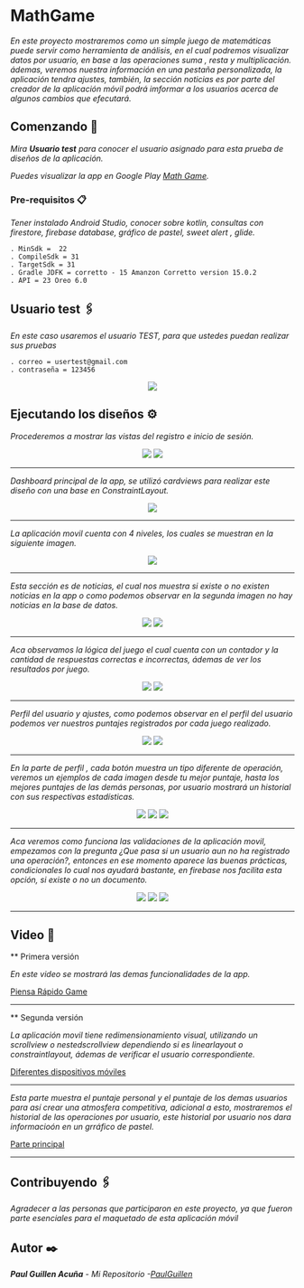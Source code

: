 # MathGame

_En este proyecto mostraremos como un simple juego de matemáticas puede servir como herramienta de análisis, en el cual podremos visualizar datos  por usuario, en base a las operaciones suma , resta y multiplicación. ádemas, veremos nuestra información en una pestaña personalizada, la aplicación tendra ajustes, también, la sección noticias es por parte del creador de la aplicación móvil podrá imformar a los usuarios acerca de algunos cambios que efecutará._

## Comenzando 🚀

_Mira **Usuario test** para conocer el usuario asignado para esta prueba de diseños de la aplicación._

_Puedes visualizar la app en Google Play [Math Game]()._


### Pre-requisitos 📋

_Tener instalado Android Studio, conocer sobre kotlin, consultas con firestore, firebase database, gráfico de pastel, sweet alert , glide._

```
. MinSdk =  22
. CompileSdk = 31
. TargetSdk = 31
. Gradle JDFK = corretto - 15 Amanzon Corretto version 15.0.2
. API = 23 Oreo 6.0
```

## Usuario test 🖇️

_En este caso usaremos el usuario TEST, para que ustedes puedan realizar sus pruebas_

```
. correo = usertest@gmail.com
. contraseña = 123456
```

<p align="center">
 <img src="https://user-images.githubusercontent.com/43099030/176563630-36647153-970e-4b85-bc81-9f9488b41ba5.png"/>
</p>


## Ejecutando los diseños ⚙️

_Procederemos a mostrar las vistas del registro e inicio de sesión._

<p align="center">
 <img src="https://i.postimg.cc/nhBLCRYj/Screenshot-1652891156.png"/>
 <img src="https://i.postimg.cc/VNFLFJhz/Screenshot-1652891164.png"/>
</p>

 ---

_Dashboard principal de la app, se utilizó cardviews para realizar este diseño con una base en ConstraintLayout._

<p align="center">
 <img src="https://i.postimg.cc/85PkX18M/Screenshot-1652891208.png"/>
</p>

---

_La aplicación movil cuenta con 4 niveles, los cuales se muestran en la siguiente imagen._

<p align="center">
 <img src="https://i.postimg.cc/90v3dCgw/Screenshot-1656548731.png)](https://postimg.cc/ctM5ZySd"/>
</p>

---

_Esta sección es de noticias, el cual nos muestra si existe o no existen noticias en la app o como podemos observar en la segunda imagen no hay noticias en la base de datos._

<p align="center">
 <img src="https://i.postimg.cc/ZnXTqpWx/Screenshot-1652891218.png"/>
 <img src="https://i.postimg.cc/wTdNFmfm/Screenshot-1652891930.png"/>
</p>

---

_Aca observamos la lógica del juego el cual cuenta con un contador y la cantidad de respuestas correctas e incorrectas, ádemas de ver los resultados por juego._

<p align="center">
 <img src="https://i.postimg.cc/x8g9Khpg/Screenshot-1652891228.png"/>
 <img src="https://i.postimg.cc/2jxjRLjv/Screenshot-1652891259.png"/>
</p>

---

_Perfil del usuario y ajustes, como podemos observar en el perfil del usuario podemos ver nuestros puntajes registrados por cada juego realizado._

<p align="center">
 <img src="https://i.postimg.cc/T166WRK7/Screenshot-1656551246.png"/>
 <img src="https://i.postimg.cc/9XkX15Lw/Screenshot-1652891220.png"/>
</p>

---

_En la parte de perfil , cada botón muestra un tipo diferente de operación, veremos un ejemplos de cada imagen desde tu mejor puntaje, hasta los mejores puntajes de las demás personas, por usuario mostrará un historial con sus respectivas estadísticas._

<p align="center">

 <img src="https://i.postimg.cc/25thQ5Nx/Screenshot-1656551754.png"/>
 <img src="https://i.postimg.cc/tTVP2HXG/Screenshot-1656551757.png"/>
 <img src="https://i.postimg.cc/hvWmY3jz/Screenshot-1656551764.png"/>
</p>

---

_Aca veremos como funciona las validaciones de la aplicación movil, empezamos con la pregunta ¿Que pasa si un usuario aun no ha registrado una operación?, entonces en ese momento aparece las buenas prácticas, condicionales lo cual nos ayudará bastante, en firebase nos facilita esta opción, si existe o no un documento._

<p align="center">

 <img src="https://i.postimg.cc/QdNPFfbr/Screenshot-1656552054.png"/>
 <img src="https://i.postimg.cc/QdNPFfbr/Screenshot-1656552054.png"/>
 <img src="https://i.postimg.cc/52PrL87Q/Screenshot-1656552056.png"/>
</p>

---

## Video 📄

** Primera versión

_En este video se mostrará las demas funcionalidades de la app._

[Piensa Rápido Game](https://user-images.githubusercontent.com/43099030/169093389-d48f1c99-cf94-4ea0-946f-294b64cd4300.mp4)

---

** Segunda versión

_La aplicación movil tiene redimensionamiento visual, utilizando un scrollview o nestedscrollview dependiendo si es linearlayout o constraintlayout, ádemas de verificar el usuario correspondiente._


[Diferentes dispositivos móviles](https://user-images.githubusercontent.com/43099030/176303171-ea7387b5-c34e-487c-9f34-158811293182.mp4)

---

_Esta parte muestra el puntaje personal y el puntaje de los demas usuarios para así crear una atmosfera competitiva, adicional a esto, mostraremos el historial de las operaciones por usuario, este historial por usuario nos dara informacioón en un grráfico de pastel._

[Parte principal](https://user-images.githubusercontent.com/43099030/176734327-4146cdf1-af96-45f3-a031-5cb80512c60f.mp4)

---

## Contribuyendo 🖇️

_Agradecer a las personas que participaron en este proyecto, ya que fueron parte esenciales para el maquetado de esta aplicación móvil_

## Autor ✒️

_**Paul Guillen Acuña** - *Mi Repositorio* -[PaulGuillen](https://github.com/PaulGuillen?tab=repositories)_
